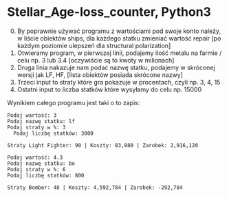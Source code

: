 # Stellar_Age-loss_counter, Python3

0. By poprawnie używać programu z wartościami pod swoje konto należy, w liście obiektów ships, dla każdego statku zmieniać wartość repair
    [po każdym poziomie ulepszeń dla structural polarization]
1. Otwieramy program, w pierwszej linii, podajemy ilość metalu na farmie / celu np. 3 lub 3.4 [oczywiście są to kwoty w milionach]
2. Druga linia nakazuje nam podać nazwę statku, podajemy w skróconej wersji jak LF, HF, [lista obiektów posiada skrócone nazwy]
3. Trzeci input to straty które gra pokazuje w procentach, czyli np. 3, 4, 15
4. Ostatni input to liczba statków które wysyłamy do celu np. 15000

Wynikiem całego programu jest taki o to zapis:

	Podaj wartość: 3
	Podaj nazwę statku: lf
	Podaj straty w %: 3
      Podaj liczbę statków: 3000

 	Straty Light Fighter: 90 | Koszty: 83,880 | Zarobek: 2,916,120

	Podaj wartość: 4.3
	Podaj nazwę statku: bo
	Podaj straty w %: 6
	Podaj liczbę statków: 800

	Straty Bomber: 48 | Koszty: 4,592,784 | Zarobek: -292,784
